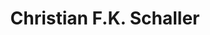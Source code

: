 ---
avatar: /images/people/christianschaller.jpg
avatar_small: /images/people/christianschaller_small.jpg
bio: Christian Schaller is the  Director for Desktop, Graphics, Infotainment & more
  at Red Hat. He's been there for nearly 10 years.
homepage: https://blogs.gnome.org/uraeus/
instagram: null
linkedin: https://www.linkedin.com/in/cschalle1973/
title: Christian F.K. Schaller
twitter: https://x.com/cfkschaller
type: guest
username: christianschaller
youtube: null
---